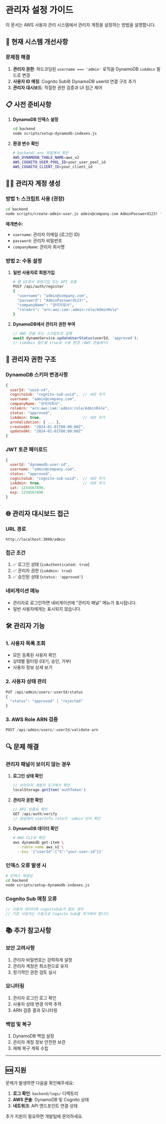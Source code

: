 # 관리자 설정 가이드

이 문서는 AWS 사용자 관리 시스템에서 관리자 계정을 설정하는 방법을 설명합니다.

## 🚨 현재 시스템 개선사항

### 문제점 해결
1. **관리자 권한**: 하드코딩된 `username === 'admin'` 로직을 DynamoDB `isAdmin` 필드로 변경
2. **사용자 ID 매칭**: Cognito Sub와 DynamoDB userId 연결 구조 추가
3. **관리자 대시보드**: 적절한 권한 검증과 UI 접근 제어

## 📋 사전 준비사항

1. **DynamoDB 인덱스 설정**
   ```bash
   cd backend
   node scripts/setup-dynamodb-indexes.js
   ```

2. **환경 변수 확인**
   ```bash
   # backend/.env 파일에서 확인
   AWS_DYNAMODB_TABLE_NAME=aws_v2
   AWS_COGNITO_USER_POOL_ID=your_user_pool_id
   AWS_COGNITO_CLIENT_ID=your_client_id
   ```

## 👨‍💼 관리자 계정 생성

### 방법 1: 스크립트 사용 (권장)

```bash
cd backend
node scripts/create-admin-user.js admin@company.com AdminPassword123! "관리자회사"
```

**매개변수:**
- `username`: 관리자 이메일 (로그인 ID)
- `password`: 관리자 비밀번호
- `companyName`: 관리자 회사명

### 방법 2: 수동 설정

1. **일반 사용자로 회원가입**
   ```bash
   # 웹 UI에서 회원가입 또는 API 호출
   POST /api/auth/register
   {
     "username": "admin@company.com",
     "password": "AdminPassword123!",
     "companyName": "관리자회사",
     "roleArn": "arn:aws:iam::admin:role/AdminRole"
   }
   ```

2. **DynamoDB에서 관리자 권한 부여**
   ```javascript
   // AWS 콘솔 또는 스크립트로 실행
   await dynamoService.updateUserStatus(userId, 'approved');
   // isAdmin 필드를 true로 수동 변경 (AWS 콘솔에서)
   ```

## 🔐 관리자 권한 구조

### DynamoDB 스키마 변경사항

```javascript
{
  userId: "uuid-v4",
  cognitoSub: "cognito-sub-uuid",  // 새로 추가
  username: "admin@company.com",
  companyName: "관리자회사",
  roleArn: "arn:aws:iam::admin:role/AdminRole",
  status: "approved",
  isAdmin: true,                   // 새로 추가
  arnValidation: { ... },
  createdAt: "2024-01-01T00:00:00Z",
  updatedAt: "2024-01-01T00:00:00Z"
}
```

### JWT 토큰 페이로드

```javascript
{
  userId: "dynamodb-user-id",
  username: "admin@company.com",
  status: "approved",
  cognitoSub: "cognito-sub-uuid",  // 새로 추가
  isAdmin: true,                   // 새로 추가
  iat: 1234567890,
  exp: 1234567890
}
```

## 🌐 관리자 대시보드 접근

### URL 경로
```
http://localhost:3000/admin
```

### 접근 조건
1. ✅ 로그인 상태 (`isAuthenticated: true`)
2. ✅ 관리자 권한 (`isAdmin: true`)
3. ✅ 승인된 상태 (`status: 'approved'`)

### 네비게이션 메뉴
- 관리자로 로그인하면 네비게이션에 "관리자 패널" 메뉴가 표시됩니다.
- 일반 사용자에게는 표시되지 않습니다.

## 🛠️ 관리자 기능

### 1. 사용자 목록 조회
- 모든 등록된 사용자 확인
- 상태별 필터링 (대기, 승인, 거부)
- 사용자 정보 상세 보기

### 2. 사용자 상태 관리
```javascript
PUT /api/admin/users/:userId/status
{
  "status": "approved" | "rejected"
}
```

### 3. AWS Role ARN 검증
```javascript
POST /api/admin/users/:userId/validate-arn
```

## 🔍 문제 해결

### 관리자 패널이 보이지 않는 경우

1. **로그인 상태 확인**
   ```javascript
   // 브라우저 개발자 도구에서 확인
   localStorage.getItem('authToken')
   ```

2. **관리자 권한 확인**
   ```javascript
   // API 호출로 확인
   GET /api/auth/verify
   // 응답에서 userInfo.role이 'admin'인지 확인
   ```

3. **DynamoDB 데이터 확인**
   ```bash
   # AWS CLI로 확인
   aws dynamodb get-item \
     --table-name aws_v2 \
     --key '{"userId":{"S":"your-user-id"}}'
   ```

### 인덱스 오류 발생 시

```bash
# 인덱스 재생성
cd backend
node scripts/setup-dynamodb-indexes.js
```

### Cognito Sub 매칭 오류

```javascript
// 사용자 데이터에 cognitoSub가 없는 경우
// 기존 사용자는 수동으로 Cognito Sub를 추가해야 합니다
```

## 📚 추가 참고사항

### 보안 고려사항
1. 관리자 비밀번호는 강력하게 설정
2. 관리자 계정은 최소한으로 유지
3. 정기적인 권한 검토 실시

### 모니터링
1. 관리자 로그인 로그 확인
2. 사용자 상태 변경 이력 추적
3. ARN 검증 결과 모니터링

### 백업 및 복구
1. DynamoDB 백업 설정
2. 관리자 계정 정보 안전한 보관
3. 재해 복구 계획 수립

---

## 🆘 지원

문제가 발생하면 다음을 확인해주세요:

1. **로그 확인**: `backend/logs/` 디렉토리
2. **AWS 콘솔**: DynamoDB 및 Cognito 상태
3. **네트워크**: API 엔드포인트 연결 상태

추가 지원이 필요하면 개발팀에 문의하세요.